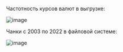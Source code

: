 Частотность курсов валют в выгрузке:

![image](https://user-images.githubusercontent.com/102159807/210048877-1fcd1ca4-26a9-482c-b354-5b666d9529b3.png)

Чанки с 2003 по 2022 в файловой системе:

![image](https://user-images.githubusercontent.com/102159807/210049129-d03b7419-1e98-4385-b420-cb9b5b8f2975.png)

